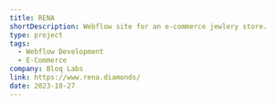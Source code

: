 ```yaml
---
title: RENA
shortDescription: Webflow site for an e-commerce jewlery store.
type: project
tags:
  - Webflow Development
  - E-Commerce
company: Bloq Labs
link: https://www.rena.diamonds/
date: 2023-10-27
---
```

